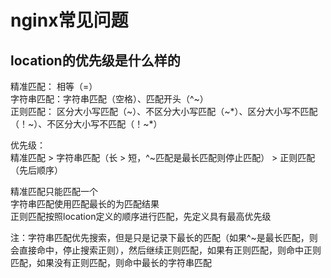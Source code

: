 # nginx常见问题

## location的优先级是什么样的

精准匹配： 相等（=）  
字符串匹配：字符串匹配（空格）、匹配开头（^~）  
正则匹配： 区分大小写匹配（~）、不区分大小写匹配（~*）、区分大小写不匹配（！~）、不区分大小写不匹配（！~*）  

优先级：  
精准匹配  > 字符串匹配（长 > 短，^~匹配是最长匹配则停止匹配） > 正则匹配（先后顺序）

精准匹配只能匹配一个  
字符串匹配使用匹配最长的为匹配结果  
正则匹配按照location定义的顺序进行匹配，先定义具有最高优先级  

注：字符串匹配优先搜索，但是只是记录下最长的匹配（如果^~是最长匹配，则会直接命中，停止搜索正则），然后继续正则匹配，如果有正则匹配，则命中正则匹配，如果没有正则匹配，则命中最长的字符串匹配
